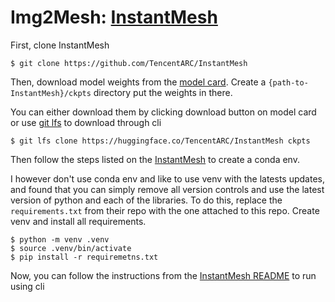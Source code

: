 # Img2Mesh: [InstantMesh](https://github.com/TencentARC/InstantMesh?tab=readme-ov-file)

First, clone InstantMesh

```
$ git clone https://github.com/TencentARC/InstantMesh
```

Then, download model weights from the [model card](https://huggingface.co/TencentARC/InstantMesh). Create a `{path-to-InstantMesh}/ckpts` directory put the weights in there.

You can either download them by clicking download button on model card or use [git lfs](https://docs.github.com/en/repositories/working-with-files/managing-large-files/installing-git-large-file-storage) to download through cli

```
$ git lfs clone https://huggingface.co/TencentARC/InstantMesh ckpts
```

Then follow the steps listed on the [InstantMesh](https://github.com/TencentARC/InstantMesh?tab=readme-ov-file) to create a conda env. 

I however don't use conda env and like to use venv with the latests updates, and found that you can simply remove all version controls and use the latest version of python and each of the libraries. To do this, replace the `requirements.txt` from their repo with the one attached to this repo. Create venv and install all requirements.

```
$ python -m venv .venv
$ source .venv/bin/activate
$ pip install -r requiremetns.txt
```

Now, you can follow the instructions from the [InstantMesh README](https://github.com/TencentARC/InstantMesh?tab=readme-ov-file#running-with-command-line) to run using cli
